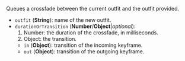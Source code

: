 Queues a crossfade between the current outfit and the outfit provided.

* `outfit` (**String**): name of the new outfit.
* `durationOrTransition` (**Number**/**Object**|_optional_):
  1. Number: the duration of the crossfade, in milliseconds.
  2. Object: the transition.
    * `in` (**Object**): transition of the incoming keyframe.
    * `out` (**Object**): transition of the outgoing keyframe.
